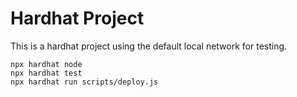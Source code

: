 # Hardhat Project

This is a hardhat project using the default local network for testing.
```shell
npx hardhat node
npx hardhat test
npx hardhat run scripts/deploy.js
```

